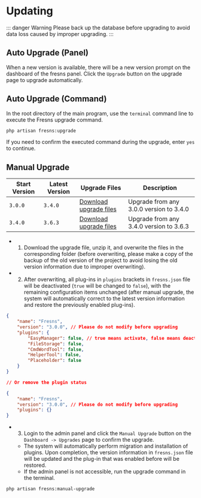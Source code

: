 # Updating

::: danger Warning
Please back up the database before upgrading to avoid data loss caused by improper upgrading.
:::

## Auto Upgrade (Panel)

When a new version is available, there will be a new version prompt on the dashboard of the fresns panel. Click the `Upgrade` button on the upgrade page to upgrade automatically.

## Auto Upgrade (Command)

In the root directory of the main program, use the `terminal` command line to execute the Fresns upgrade command.

```sh
php artisan fresns:upgrade
```

If you need to confirm the executed command during the upgrade, enter `yes` to continue.

## Manual Upgrade

| Start Version | Latest Version | Upgrade Files | Description |
| --- | --- | --- | --- |
| `3.0.0` | `3.4.0` | [Download upgrade files](https://assets.fresns.com/packages/fresns-upgrade-3.4.0.zip) | Upgrade from any 3.0.0 version to 3.4.0 |
| `3.4.0` | `3.6.3` | [Download upgrade files](https://assets.fresns.com/packages/fresns-upgrade-3.6.3.zip) | Upgrade from any 3.4.0 version to 3.6.3 |

- 1. Download the upgrade file, unzip it, and overwrite the files in the corresponding folder (before overwriting, please make a copy of the backup of the old version of the project to avoid losing the old version information due to improper overwriting).

- 2. After overwriting, all plug-ins in `plugins` brackets in `fresns.json` file will be deactivated (`true` will be changed to `false`), with the remaining configuration items unchanged (after manual upgrade, the system will automatically correct to the latest version information and restore the previously enabled plug-ins).

```json
{
    "name": "Fresns",
    "version": "3.0.0", // Please do not modify before upgrading
    "plugins": {
        "EasyManager": false, // true means activate, false means deactivate
        "FileStorage": false,
        "CmdWordTool": false,
        "HelperTool": false,
        "Placeholder": false
    }
}

// Or remove the plugin status

{
    "name": "Fresns",
    "version": "3.0.0", // Please do not modify before upgrading
    "plugins": {}
}
```

- 3. Login to the admin panel and click the `Manual Upgrade` button on the `Dashboard -> Upgrades` page to confirm the upgrade.
    - The system will automatically perform migration and installation of plugins. Upon completion, the version information in `fresns.json` file will be updated and the plug-in that was enabled before will be restored.
    - If the admin panel is not accessible, run the upgrade command in the terminal.

```sh
php artisan fresns:manual-upgrade
```
